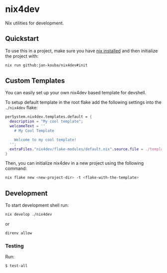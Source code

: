# nix4dev

Nix utilities for development.

## Quickstart

To use this in a project, make sure you have [nix installed](https://nixos.org/download/) and then initialize the project with:

```bash
nix run github:jan-kouba/nix4dev#init
```

## Custom Templates

You can easily set up your own nix4dev based template for devshell.

To setup default template in the root flake add the following settings into the `./nix4dev` flake:

```nix
perSystem.nix4dev.templates.default = {
  description = "My cool template";
  welcomeText = ''
    # My Cool Template

    Welcome to my cool template!
  '';
  extraFiles."nix4dev/flake-modules/default.nix".source.file = ./template-default.nix;
}
```

Then, you can initialize nix4dev in a new project using the following command:

```bash
nix flake new <new-project-dir> -t <flake-with-the-template>
```

## Development

To start development shell run:

```bash
nix develop ./nix4dev
```

or

```bash
direnv allow
```

### Testing

Run:

```bash
$ test-all
```
